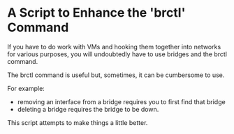 # A Script to Enhance the 'brctl' Command

If you have to do work with VMs and hooking them together into networks for
various purposes, you will undoubtedly have to use bridges and the brctl command.

The brctl command is useful but, sometimes, it can be cumbersome to use.

For example:

* removing an interface from a bridge requires you to first find that
bridge
* deleting a bridge requires the bridge to be down.

This script attempts to make things a little better.


